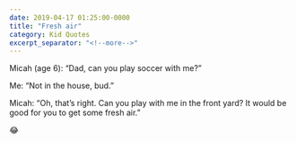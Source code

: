 ```yaml
---
date: 2019-04-17 01:25:00-0000
title: "Fresh air"
category: Kid Quotes
excerpt_separator: "<!--more-->"
---
```


Micah (age 6): “Dad, can you play soccer with me?”

Me: “Not in the house, bud.”

Micah: “Oh, that’s right. Can you play with me in the front yard? It would be good for you to get some fresh air.”

😂
<!--more-->